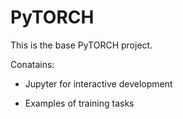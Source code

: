 # PyTORCH

This is the base PyTORCH project.

Conatains:

- Jupyter for interactive development

- Examples of training tasks

